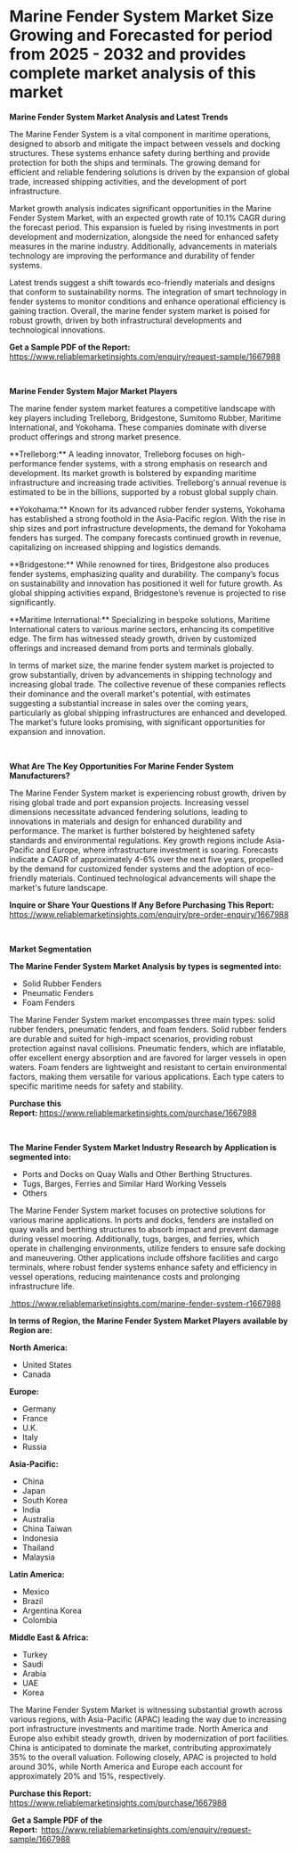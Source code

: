 <p><h1>Marine Fender System Market Size Growing and Forecasted for period from 2025 - 2032 and provides complete market analysis of this market</h1></p><p><strong>Marine Fender System Market Analysis and Latest Trends</strong></p>
<p><p>The Marine Fender System is a vital component in maritime operations, designed to absorb and mitigate the impact between vessels and docking structures. These systems enhance safety during berthing and provide protection for both the ships and terminals. The growing demand for efficient and reliable fendering solutions is driven by the expansion of global trade, increased shipping activities, and the development of port infrastructure.</p><p>Market growth analysis indicates significant opportunities in the Marine Fender System Market, with an expected growth rate of 10.1% CAGR during the forecast period. This expansion is fueled by rising investments in port development and modernization, alongside the need for enhanced safety measures in the marine industry. Additionally, advancements in materials technology are improving the performance and durability of fender systems.</p><p>Latest trends suggest a shift towards eco-friendly materials and designs that conform to sustainability norms. The integration of smart technology in fender systems to monitor conditions and enhance operational efficiency is gaining traction. Overall, the marine fender system market is poised for robust growth, driven by both infrastructural developments and technological innovations.</p></p>
<p><strong>Get a Sample PDF of the Report:&nbsp;</strong> <a href="https://www.reliablemarketinsights.com/enquiry/request-sample/1667988?utm_campaign=3084&utm_medium=2&utm_source=Github&utm_content=ia&utm_term=17042025&utm_id=marine-fender-system">https://www.reliablemarketinsights.com/enquiry/request-sample/1667988</a></p>
<p>&nbsp;</p>
<p><strong>Marine Fender System Major Market Players</strong></p>
<p><p>The marine fender system market features a competitive landscape with key players including Trelleborg, Bridgestone, Sumitomo Rubber, Maritime International, and Yokohama. These companies dominate with diverse product offerings and strong market presence.</p><p>**Trelleborg:** A leading innovator, Trelleborg focuses on high-performance fender systems, with a strong emphasis on research and development. Its market growth is bolstered by expanding maritime infrastructure and increasing trade activities. Trelleborg's annual revenue is estimated to be in the billions, supported by a robust global supply chain.</p><p>**Yokohama:** Known for its advanced rubber fender systems, Yokohama has established a strong foothold in the Asia-Pacific region. With the rise in ship sizes and port infrastructure developments, the demand for Yokohama fenders has surged. The company forecasts continued growth in revenue, capitalizing on increased shipping and logistics demands.</p><p>**Bridgestone:** While renowned for tires, Bridgestone also produces fender systems, emphasizing quality and durability. The company’s focus on sustainability and innovation has positioned it well for future growth. As global shipping activities expand, Bridgestone’s revenue is projected to rise significantly.</p><p>**Maritime International:** Specializing in bespoke solutions, Maritime International caters to various marine sectors, enhancing its competitive edge. The firm has witnessed steady growth, driven by customized offerings and increased demand from ports and terminals globally.</p><p>In terms of market size, the marine fender system market is projected to grow substantially, driven by advancements in shipping technology and increasing global trade. The collective revenue of these companies reflects their dominance and the overall market's potential, with estimates suggesting a substantial increase in sales over the coming years, particularly as global shipping infrastructures are enhanced and developed. The market's future looks promising, with significant opportunities for expansion and innovation.</p></p>
<p>&nbsp;</p>
<p><strong>What Are The Key Opportunities For Marine Fender System Manufacturers?</strong></p>
<p><p>The Marine Fender System market is experiencing robust growth, driven by rising global trade and port expansion projects. Increasing vessel dimensions necessitate advanced fendering solutions, leading to innovations in materials and design for enhanced durability and performance. The market is further bolstered by heightened safety standards and environmental regulations. Key growth regions include Asia-Pacific and Europe, where infrastructure investment is soaring. Forecasts indicate a CAGR of approximately 4-6% over the next five years, propelled by the demand for customized fender systems and the adoption of eco-friendly materials. Continued technological advancements will shape the market's future landscape.</p></p>
<p><strong>Inquire or Share Your Questions If Any Before Purchasing This Report:</strong> <a href="https://www.reliablemarketinsights.com/enquiry/pre-order-enquiry/1667988?utm_campaign=3084&utm_medium=2&utm_source=Github&utm_content=ia&utm_term=17042025&utm_id=marine-fender-system">https://www.reliablemarketinsights.com/enquiry/pre-order-enquiry/1667988</a></p>
<p>&nbsp;</p>
<p><strong>Market Segmentation</strong></p>
<p><strong>The Marine Fender System Market Analysis by types is segmented into:</strong></p>
<p><ul><li>Solid Rubber Fenders</li><li>Pneumatic Fenders</li><li>Foam Fenders</li></ul></p>
<p><p>The Marine Fender System market encompasses three main types: solid rubber fenders, pneumatic fenders, and foam fenders. Solid rubber fenders are durable and suited for high-impact scenarios, providing robust protection against naval collisions. Pneumatic fenders, which are inflatable, offer excellent energy absorption and are favored for larger vessels in open waters. Foam fenders are lightweight and resistant to certain environmental factors, making them versatile for various applications. Each type caters to specific maritime needs for safety and stability.</p></p>
<p><strong>Purchase this Report:&nbsp;</strong><a href="https://www.reliablemarketinsights.com/purchase/1667988?utm_campaign=3084&utm_medium=2&utm_source=Github&utm_content=ia&utm_term=17042025&utm_id=marine-fender-system">https://www.reliablemarketinsights.com/purchase/1667988</a></p>
<p>&nbsp;</p>
<p><strong>The Marine Fender System Market Industry Research by Application is segmented into:</strong></p>
<p><ul><li>Ports and Docks on Quay Walls and Other Berthing Structures.</li><li>Tugs, Barges, Ferries and Similar Hard Working Vessels</li><li>Others</li></ul></p>
<p><p>The Marine Fender System market focuses on protective solutions for various marine applications. In ports and docks, fenders are installed on quay walls and berthing structures to absorb impact and prevent damage during vessel mooring. Additionally, tugs, barges, and ferries, which operate in challenging environments, utilize fenders to ensure safe docking and maneuvering. Other applications include offshore facilities and cargo terminals, where robust fender systems enhance safety and efficiency in vessel operations, reducing maintenance costs and prolonging infrastructure life.</p></p>
<p><a href="https://www.reliablemarketinsights.com/marine-fender-system-r1667988?utm_campaign=3084&utm_medium=2&utm_source=Github&utm_content=ia&utm_term=17042025&utm_id=marine-fender-system">&nbsp;https://www.reliablemarketinsights.com/marine-fender-system-r1667988</a></p>
<p><strong>In terms of Region, the Marine Fender System Market Players available by Region are:</strong></p>
<p>
    <p> <strong> North America: </strong>
        <ul>
            <li>United States</li>
            <li>Canada</li>
        </ul>
        </p> 
    <p> <strong> Europe: </strong>
        <ul>
            <li>Germany</li>
            <li>France</li>
            <li>U.K.</li>
            <li>Italy</li>
            <li>Russia</li>
        </ul>
        </p> 
    <p> <strong> Asia-Pacific: </strong>
        <ul>
            <li>China</li>
            <li>Japan</li>
            <li>South Korea</li>
            <li>India</li>
            <li>Australia</li>
            <li>China Taiwan</li>
            <li>Indonesia</li>
            <li>Thailand</li>
            <li>Malaysia</li>
        </ul>
        </p> 
    <p> <strong> Latin America: </strong>
        <ul>
            <li>Mexico</li>
            <li>Brazil</li>
            <li>Argentina Korea</li>
            <li>Colombia</li>
        </ul>
        </p> 
    <p> <strong> Middle East & Africa: </strong>
        <ul>
            <li>Turkey</li>
            <li>Saudi</li>
            <li>Arabia</li>
            <li>UAE</li>
            <li>Korea</li>
        </ul>
    </p>
    </p>
<p><p>The Marine Fender System Market is witnessing substantial growth across various regions, with Asia-Pacific (APAC) leading the way due to increasing port infrastructure investments and maritime trade. North America and Europe also exhibit steady growth, driven by modernization of port facilities. China is anticipated to dominate the market, contributing approximately 35% to the overall valuation. Following closely, APAC is projected to hold around 30%, while North America and Europe each account for approximately 20% and 15%, respectively.</p></p>
<p><strong>Purchase this Report: </strong><a href="https://www.reliablemarketinsights.com/purchase/1667988?utm_campaign=3084&utm_medium=2&utm_source=Github&utm_content=ia&utm_term=17042025&utm_id=marine-fender-system">https://www.reliablemarketinsights.com/purchase/1667988</a></p>
<p>&nbsp;<strong>Get a Sample PDF of the Report:&nbsp;&nbsp;</strong><a href="https://www.reliablemarketinsights.com/enquiry/request-sample/1667988?utm_campaign=3084&utm_medium=2&utm_source=Github&utm_content=ia&utm_term=17042025&utm_id=marine-fender-system">https://www.reliablemarketinsights.com/enquiry/request-sample/1667988</a></p>
<p><strong></strong></p>
<p><p></p><p></p><p></p></p>